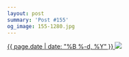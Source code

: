 ```yaml
---
layout: post
summary: 'Post #155'
og_image: 155-1280.jpg
---
```


<p>
 <time>
  <a href="/155">
   {{ page.date | date: "%B %-d, %Y" }}
  </a>
 </time>
 <a href="/155">
  <img data-taken="11/8/2013" sizes="(min-width: 700px) 50vw, calc(100vw - 2rem)" src="{{ site.assets_url }}/155-640.jpg" srcset="{{ site.assets_url }}/155-1280.jpg 1280w, {{ site.assets_url }}/155-960.jpg 960w, {{ site.assets_url }}/155-640.jpg 640w, {{ site.assets_url }}/155-320.jpg 320w"/>
 </a>
</p>
